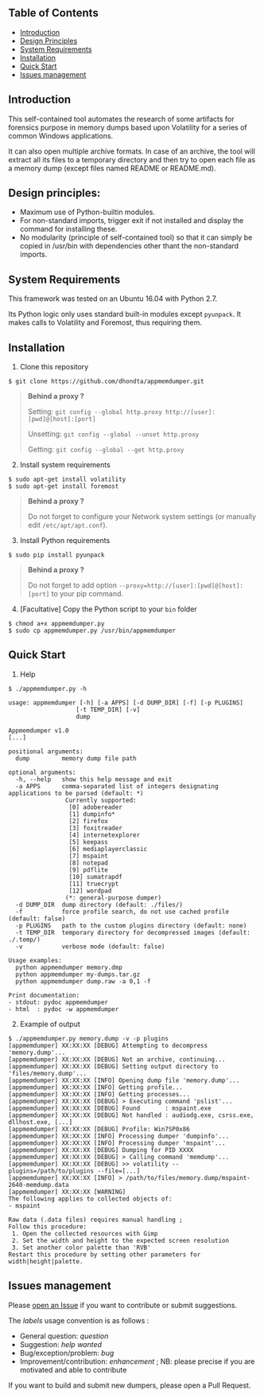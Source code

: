 ## Table of Contents

   * [Introduction](#introduction)
   * [Design Principles](#design-principles)
   * [System Requirements](#system-requirements)
   * [Installation](#installation)
   * [Quick Start](#quick-start)
   * [Issues management](#issues-management)


## Introduction

This self-contained tool automates the research of some artifacts for forensics purpose in memory dumps based upon Volatility for a series of common Windows applications.

It can also open multiple archive formats. In case of an archive, the tool will extract all its files to a temporary directory and then try to open each file as a memory dump (except files named README or README.md).


## Design principles:

- Maximum use of Python-builtin modules.
- For non-standard imports, trigger exit if not installed and display the command for installing these.
- No modularity (principle of self-contained tool) so that it can simply be copied in /usr/bin with dependencies other thant the non-standard imports.


## System Requirements

This framework was tested on an Ubuntu 16.04 with Python 2.7.

Its Python logic only uses standard built-in modules except `pyunpack`. It makes calls to Volatility and Foremost, thus requiring them.


## Installation

1. Clone this repository

 ```session
 $ git clone https://github.com/dhondta/appmemdumper.git
 ```
 
 > **Behind a proxy ?**
 > 
 > Setting: `git config --global http.proxy http://[user]:[pwd]@[host]:[port]`
 > 
 > Unsetting: `git config --global --unset http.proxy`
 > 
 > Getting: `git config --global --get http.proxy`

2. Install system requirements

 ```session
 $ sudo apt-get install volatility
 $ sudo apt-get install foremost
 ```

 > **Behind a proxy ?**
 > 
 > Do not forget to configure your Network system settings (or manually edit `/etc/apt/apt.conf`).
 
3. Install Python requirements

 ```session
 $ sudo pip install pyunpack
 ```

 > **Behind a proxy ?**
 > 
 > Do not forget to add option `--proxy=http://[user]:[pwd]@[host]:[port]` to your pip command.
 
4. [Facultative] Copy the Python script to your `bin` folder

 ```session
 $ chmod a+x appmemdumper.py
 $ sudo cp appmemdumper.py /usr/bin/appmemdumper
 ```


## Quick Start

1. Help

 ```session
 $ ./appmemdumper.py -h
 
 usage: appmemdumper [-h] [-a APPS] [-d DUMP_DIR] [-f] [-p PLUGINS]
                    [-t TEMP_DIR] [-v]
                    dump

 Appmemdumper v1.0
 [...]

 positional arguments:
   dump         memory dump file path

 optional arguments:
   -h, --help   show this help message and exit
   -a APPS      comma-separated list of integers designating applications to be parsed (default: *)
                 Currently supported: 
                  [0] adobereader
                  [1] dumpinfo*
                  [2] firefox
                  [3] foxitreader
                  [4] internetexplorer
                  [5] keepass
                  [6] mediaplayerclassic
                  [7] mspaint
                  [8] notepad
                  [9] pdflite
                  [10] sumatrapdf
                  [11] truecrypt
                  [12] wordpad
                 (*: general-purpose dumper)
   -d DUMP_DIR  dump directory (default: ./files/)
   -f           force profile search, do not use cached profile (default: false)
   -p PLUGINS   path to the custom plugins directory (default: none)
   -t TEMP_DIR  temporary directory for decompressed images (default: ./.temp/)
   -v           verbose mode (default: false)

 Usage examples:
   python appmemdumper memory.dmp
   python appmemdumper my-dumps.tar.gz
   python appmemdumper dump.raw -a 0,1 -f

 Print documentation:
 - stdout: pydoc appmemdumper
 - html  : pydoc -w appmemdumper
 
 ```
 
2. Example of output

 ```session
 $ ./appmemdumper.py memory.dump -v -p plugins
 [appmemdumper] XX:XX:XX [DEBUG] Attempting to decompress 'memory.dump'...
 [appmemdumper] XX:XX:XX [DEBUG] Not an archive, continuing...
 [appmemdumper] XX:XX:XX [DEBUG] Setting output directory to 'files/memory.dump'...
 [appmemdumper] XX:XX:XX [INFO] Opening dump file 'memory.dump'...
 [appmemdumper] XX:XX:XX [INFO] Getting profile...
 [appmemdumper] XX:XX:XX [INFO] Getting processes...
 [appmemdumper] XX:XX:XX [DEBUG] > Executing command 'pslist'...
 [appmemdumper] XX:XX:XX [DEBUG] Found       : mspaint.exe
 [appmemdumper] XX:XX:XX [DEBUG] Not handled : audiodg.exe, csrss.exe, dllhost.exe, [...]
 [appmemdumper] XX:XX:XX [DEBUG] Profile: Win7SP0x86
 [appmemdumper] XX:XX:XX [INFO] Processing dumper 'dumpinfo'...
 [appmemdumper] XX:XX:XX [INFO] Processing dumper 'mspaint'...
 [appmemdumper] XX:XX:XX [DEBUG] Dumping for PID XXXX
 [appmemdumper] XX:XX:XX [DEBUG] > Calling command 'memdump'...
 [appmemdumper] XX:XX:XX [DEBUG] >> volatility --plugins=/path/to/plugins --file=[...]
 [appmemdumper] XX:XX:XX [INFO] > /path/to/files/memory.dump/mspaint-2640-memdump.data
 [appmemdumper] XX:XX:XX [WARNING] 
 The following applies to collected objects of:
 - mspaint
 
 Raw data (.data files) requires manual handling ;
 Follow this procedure:
  1. Open the collected resources with Gimp
  2. Set the width and height to the expected screen resolution
  3. Set another color palette than 'RVB'
 Restart this procedure by setting other parameters for width|height|palette.

 ```


## Issues management

Please [open an Issue](https://github.com/dhondta/appmemdumper/issues/new) if you want to contribute or submit suggestions. 

The *labels* usage convention is as follows :
 - General question: *question*
 - Suggestion: *help wanted*
 - Bug/exception/problem: *bug*
 - Improvement/contribution: *enhancement* ; NB: please precise if you are motivated and able to contribute

If you want to build and submit new dumpers, please open a Pull Request.

